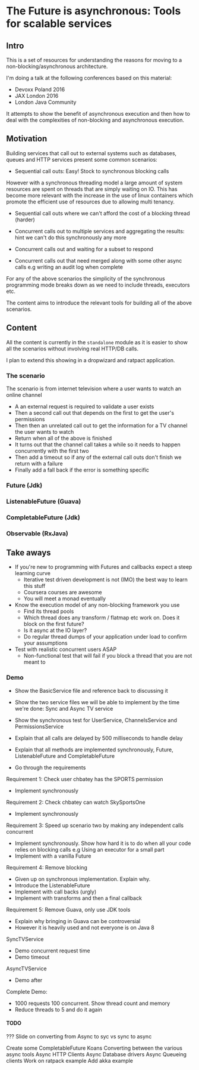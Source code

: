 # The Future is asynchronous: Tools for scalable services 

## Intro

This is a set of resources for understanding the reasons for moving to a
non-blocking/asynchronous architecture.
 
I'm doing a talk at the following conferences based on this material:
* Devoxx Poland 2016
* JAX London 2016
* London Java Community

It attempts to show the benefit of asynchronous execution and then how 
to deal with the complexities of non-blocking and asynchronous execution.

## Motivation

Building services that call out to external systems such as databases, 
queues and HTTP services present some common scenarios:

* Sequential call outs: Easy! Stock to synchronous blocking calls

However with a synchronous threading model a large amount of system resources
are spent on threads that are simply waiting on IO. This has become more relevant
with the increase in the use of linux containers which promote the efficient
use of resources due to allowing multi tenancy.

* Sequential call outs where we can't afford the cost of a blocking thread (harder)

* Concurrent calls out to multiple services and aggregating the results: hint we can't do this synchronously any more

* Concurrent calls out and waiting for a subset to respond

* Concurrent calls out that need merged along with some other async calls e.g writing an audit log when complete

For any of the above scenarios the simplicity of the synchronous programming mode
breaks down as we need to include threads, executors etc.

The content aims to introduce the relevant tools for building all of the above 
scenarios. 


## Content

All the content is currently in the `standalone` module as it is easier
to show all the scenarios without involving real HTTP/DB calls.

I plan to extend this showing in a dropwizard and ratpact application.

### The scenario

The scenario is from internet television where a user wants to watch an online channel


* A an external request is required to validate a user exists
* Then a second call out that depends on the first to get the user's permissions
* Then then an unrelated call out to get the information for a TV channel the user wants to watch
* Return when all of the above is finished
* It turns out that the channel call takes a while so it needs to happen concurrently with the first two
* Then add a timeout so if any of the external call outs don't finish we return with a failure
* Finally add a fall back if the error is something specific



### Future (Jdk)

### ListenableFuture (Guava)

### CompletableFuture (Jdk)

### Observable (RxJava)

## Take aways

* If you're new to programming with Futures and callbacks expect a steep learning curve
  * Iterative test driven development is not (IMO) the best way to learn this stuff
  * Coursera courses are awesome
  * You will meet a monad eventually
* Know the execution model of any non-blocking framework you use
  * Find its thread pools
  * Which thread does any transform / flatmap etc work on. Does it block on the first future?
  * Is it async at the IO layer?
  * Do regular thread dumps of your application under load to confirm your assumptions
* Test with realistic concurrent users ASAP
  * Non-functional test that will fail if you block a thread that you are not meant to

### Demo

* Show the BasicService file and reference back to discussing it
* Show the two service files we will be able to implement by the time we're done: Sync and Async TV service

* Show the synchronous test for UserService, ChannelsService and PermissionsService
* Explain that all calls are delayed by 500 milliseconds to handle delay
* Explain that all methods are implemented synchronously, Future, ListenableFuture and CompletableFuture
* Go through the requirements

Requirement 1: Check user chbatey has the SPORTS permission
* Implement synchronously

Requirement 2:  Check chbatey can watch SkySportsOne
* Implement synchronously

Requirement 3: Speed up scenario two by making any independent calls concurrent
* Implement synchronously. Show how hard it is to do when all your
  code relies on blocking calls e.g Using an executor for a small part
* Implement with a vanilla Future  

Requirement 4: Remove blocking
* Given up on synchronous implementation. Explain why.
* Introduce the ListenableFuture
* Implement with call backs (urgly)
* Implement with transforms and then a final callback

Requirement 5: Remove Guava, only use JDK tools
* Explain why bringing in Guava can be controversial
* However it is heavily used and not everyone is on Java 8

SyncTVService
* Demo concurrent request time
* Demo timeout

AsyncTVService
* Demo after

Complete Demo:
* 1000 requests 100 concurrent. Show thread count and memory
* Reduce threads to 5 and do it again

#### TODO

??? Slide on converting from Async to syc vs sync to async



Create some CompletableFuture Koans
Converting between the various async tools
Async HTTP Clients
Async Database drivers
Async Queueing clients
Work on ratpack example
Add akka example


